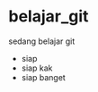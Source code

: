 # belajar_git
sedang belajar git
 <ul>
        <li>siap</li>
        <li>siap kak</li>
        <li>siap banget</li>
    </ul>
